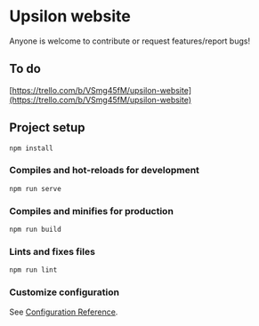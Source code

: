# Upsilon website

Anyone is welcome to contribute or request features/report bugs!

## To do
[https://trello.com/b/VSmg45fM/upsilon-website](https://trello.com/b/VSmg45fM/upsilon-website)
## Project setup

```
npm install
```

### Compiles and hot-reloads for development

```
npm run serve
```

### Compiles and minifies for production

```
npm run build
```

### Lints and fixes files

```
npm run lint
```

### Customize configuration

See [Configuration Reference](https://cli.vuejs.org/config/).

